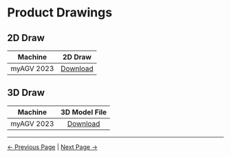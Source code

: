 # Product Drawings

## 2D Draw

|    Machine    |                                            2D Draw                                             |
| :--------: | :--------------------------------------------------------------------------------------------: |
| myAGV 2023 | [Download](https://download.elephantrobotics.com/Product_3d_files/myAGV2023/AGV2023_2d_240401.pdf) |

## 3D Draw

|    Machine    |                                          3D Model File                                           |
| :--------: | :--------------------------------------------------------------------------------------------: |
| myAGV 2023 | [Download](https://download.elephantrobotics.com/Product_3d_files/myAGV2023/AGV2023_3d_240328.stp) |

---

[← Previous Page](8.1-GitbookDownload.md) | [Next Page →](8.3-softwareSource.md)
